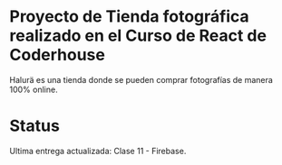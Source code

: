 # Proyecto de Tienda fotográfica realizado en el Curso de React de Coderhouse

Halurä es una tienda donde se pueden comprar fotografías de manera 100% online.

# Status
Ultima entrega actualizada: Clase 11 - Firebase.

